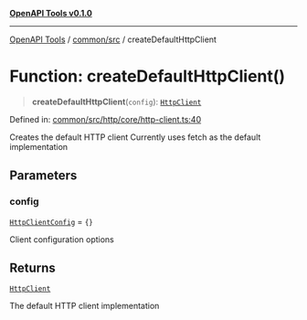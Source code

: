 [**OpenAPI Tools v0.1.0**](../../../README.md)

***

[OpenAPI Tools](../../../modules.md) / [common/src](../README.md) / createDefaultHttpClient

# Function: createDefaultHttpClient()

> **createDefaultHttpClient**(`config`): [`HttpClient`](../interfaces/HttpClient.md)

Defined in: [common/src/http/core/http-client.ts:40](https://github.com/Arthurmtro/openapi-tools/blob/0ec5b52fff16ef5ddecd361e9df5c625e089b42f/packages/common/src/http/core/http-client.ts#L40)

Creates the default HTTP client
Currently uses fetch as the default implementation

## Parameters

### config

[`HttpClientConfig`](../interfaces/HttpClientConfig.md) = `{}`

Client configuration options

## Returns

[`HttpClient`](../interfaces/HttpClient.md)

The default HTTP client implementation
